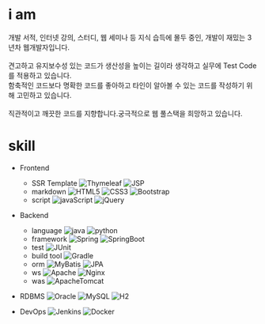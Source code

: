 # i am

개발 서적, 인터넷 강의, 스터디, 웹 세미나 등 지식 습득에 몰두 중인, 개발이 재밌는 3년차 웹개발자입니다.\
\
견고하고 유지보수성 있는 코드가 생산성을 높이는 길이라 생각하고 실무에 Test Code를 적용하고 있습니다.\
함축적인 코드보다 명확한 코드를 좋아하고 타인이 알아볼 수 있는 코드를 작성하기 위해 고민하고 있습니다.\
\
직관적이고 깨끗한 코드를 지향합니다.궁극적으로 웹 풀스택을 희망하고 있습니다.

# skill 
- Frontend
  * SSR Template ![Thymeleaf](https://img.shields.io/badge/-Thymeleaf-005F0F?logo=thymeleaf&logoColor=white) ![JSP](https://img.shields.io/badge/JSP-black)
  * markdown ![HTML5](https://img.shields.io/badge/-HTML5-E34F26?logo=html5&logoColor=white) ![CSS3](https://img.shields.io/badge/-CSS3-1572B6?logo=css3&logoColor=white) ![Bootstrap](https://img.shields.io/badge/-Bootstrap-7952B3?logo=css3&logoColor=white)
  * script ![javaScript](https://img.shields.io/badge/-javaScript-F7DF1E?logo=javascript&logoColor=black) ![jQuery](https://img.shields.io/badge/-jQuery-0769AD?logo=jQuery&logoColor=white)
    
- Backend
  * language ![java](https://img.shields.io/badge/-Java-007396?logo=java&logoColor=white) ![python](https://img.shields.io/badge/-Python-000000?style=flat&logo=Python)
  * framework ![Spring](https://img.shields.io/badge/-Spring-6DB33F?logo=spring&logoColor=white) ![SpringBoot](https://img.shields.io/badge/-Spring%20Boot-6DB33F?logo=Spring-Boot&logoColor=white)  
  * test ![JUnit](https://img.shields.io/badge/JUnit5-critical)
  * build tool ![Gradle](https://img.shields.io/badge/-Gradle-02303A?logo=Gradle&logoColor=white) 
  * orm ![MyBatis](https://img.shields.io/badge/MyBatis-black) ![JPA](https://img.shields.io/badge/JPA-black)
  * ws ![Apache](https://img.shields.io/badge/-Apache-D22128?logo=Apache&logoColor=white) ![Nginx](https://img.shields.io/badge/Nginx-success)
  * was ![ApacheTomcat](https://img.shields.io/badge/-Apache%20Tomcat-F8DC75?logo=apache-tomcat&logoColor=black)

- RDBMS
![Oracle](https://img.shields.io/badge/-Oracle-F80000?logo=oracle&logoColor=white) ![MySQL](https://img.shields.io/badge/-MySQL-4479A1?logo=mysql&logoColor=white) ![H2](https://img.shields.io/badge/H2-blue)  

- DevOps 
![Jenkins](https://img.shields.io/badge/-Jenkins-D24939?logo=Jenkins&logoColor=white) ![Docker](https://img.shields.io/badge/-Docker-2496ED?logo=Docker&logoColor=white) 


<!--
**nullnull0123/nullnull0123** is a ✨ _special_ ✨ repository because its `README.md` (this file) appears on your GitHub profile.

Here are some ideas to get you started:

- 🔭 I’m currently working on ...
- 🌱 I’m currently learning ...
- 👯 I’m looking to collaborate on ...
- 🤔 I’m looking for help with ...
- 💬 Ask me about ...
- 📫 How to reach me: ...
- 😄 Pronouns: ...
- ⚡ Fun fact: ...
-->
